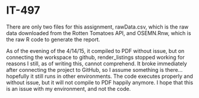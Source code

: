 # IT-497
There are only two files for this assignment, rawData.csv, which is the raw data downloaded from the Rotten Tomatoes API, and OSEMN.Rnw, which is the raw R code to generate the report. 

As of the evening of the 4/14/15, it compiled to PDF without issue, but on connecting the workspace to github, render_listings stopped working for reasons I still, as of writing this, cannot comprehend. It broke immediately after connecting the project to GitHub, so I assume something is there... hopefully it still runs in other environments. The code executes properly and without issue, but it will not compile to PDF happily anymore. I hope that this is an issue with my environment, and not the code.
